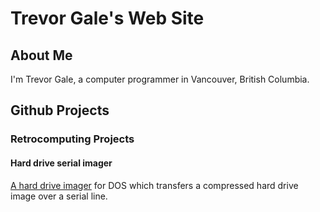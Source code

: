 # Trevor Gale's Web Site

## About Me

I'm Trevor Gale, a computer programmer in Vancouver, British Columbia. 

## Github Projects

### Retrocomputing Projects

#### Hard drive serial imager

[A hard drive imager](https://github.com/trevorg16/serial-hd-img) for DOS which transfers a compressed hard drive image over a serial line.
